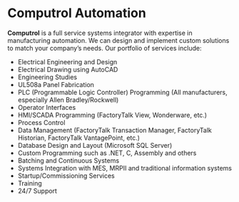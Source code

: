 # Computrol Automation

**Computrol** is a full service systems integrator with expertise in manufacturing automation. We can design and implement custom solutions to match your company’s needs. Our portfolio of services include:

- Electrical Engineering and Design
- Electrical Drawing using AutoCAD
- Engineering Studies
- UL508a Panel Fabrication
- PLC (Programmable Logic Controller) Programming (All manufacturers, especially Allen Bradley/Rockwell)
- Operator Interfaces
- HMI/SCADA Programming (FactoryTalk View, Wonderware, etc.)
- Process Control
- Data Management (FactoryTalk Transaction Manager, FactoryTalk Historian, FactoryTalk VantagePoint, etc.)
- Database Design and Layout (Microsoft SQL Server)
- Custom Programming such as .NET, C, Assembly and others
- Batching and Continuous Systems
- Systems Integration with MES, MRPII and traditional information systems
- Startup/Commissioning Services
- Training
- 24/7 Support

<!--
**ComputrolUSA/ComputrolUSA** is a ✨ _special_ ✨ repository because its `README.md` (this file) appears on your GitHub profile.

Here are some ideas to get you started:

- 🔭 I’m currently working on ...
- 🌱 I’m currently learning ...
- 👯 I’m looking to collaborate on ...
- 🤔 I’m looking for help with ...
- 💬 Ask me about ...
- 📫 How to reach me: ...
- 😄 Pronouns: ...
- ⚡ Fun fact: ...
-->

